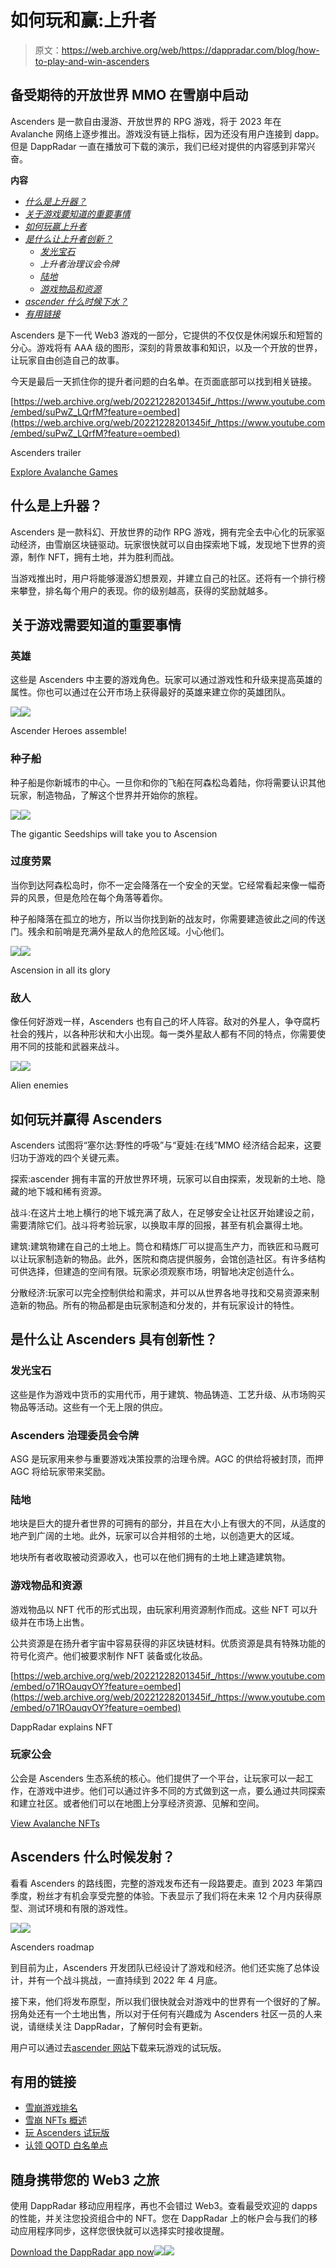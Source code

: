 # 如何玩和赢:上升者

> 原文：<https://web.archive.org/web/https://dappradar.com/blog/how-to-play-and-win-ascenders>

## 备受期待的开放世界 MMO 在雪崩中启动

Ascenders 是一款自由漫游、开放世界的 RPG 游戏，将于 2023 年在 Avalanche 网络上逐步推出。游戏没有链上指标，因为还没有用户连接到 dapp。但是 DappRadar 一直在播放可下载的演示，我们已经对提供的内容感到非常兴奋。

**内容**

*   *[什么是上升器？](https://web.archive.org/web/20221228201345/https://dappradar.com/blog/how-to-play-and-win-ascenders/#what-is)*
*   *[关于游戏要知道的重要事情](https://web.archive.org/web/20221228201345/https://dappradar.com/blog/how-to-play-and-win-ascenders/#important-to-know)*
*   *[如何玩赢上升者](https://web.archive.org/web/20221228201345/https://dappradar.com/blog/how-to-play-and-win-ascenders/#play-and-win)*
*   *[是什么让上升者创新？](https://web.archive.org/web/20221228201345/https://dappradar.com/blog/how-to-play-and-win-ascenders/#what-innovative)*
    *   *[发光宝石](https://web.archive.org/web/20221228201345/https://dappradar.com/blog/how-to-play-and-win-ascenders/#glow-gems)*
    *   *上升者治理议会令牌*
    *   *[陆地](https://web.archive.org/web/20221228201345/https://dappradar.com/blog/how-to-play-and-win-ascenders/#land)*
    *   *[游戏物品和资源](https://web.archive.org/web/20221228201345/https://dappradar.com/blog/how-to-play-and-win-ascenders/#items-and-resources)*
*   *[ascender 什么时候下水？](https://web.archive.org/web/20221228201345/https://dappradar.com/blog/how-to-play-and-win-ascenders/#wen-launch)*
*   *[有用链接](https://web.archive.org/web/20221228201345/https://dappradar.com/blog/how-to-play-and-win-ascenders/#useful-links)*

Ascenders 是下一代 Web3 游戏的一部分，它提供的不仅仅是休闲娱乐和短暂的分心。游戏将有 AAA 级的图形，深刻的背景故事和知识，以及一个开放的世界，让玩家自由创造自己的故事。

今天是最后一天抓住你的提升者问题的白名单。在页面底部可以找到相关链接。

[https://web.archive.org/web/20221228201345if_/https://www.youtube.com/embed/suPwZ_LQrfM?feature=oembed](https://web.archive.org/web/20221228201345if_/https://www.youtube.com/embed/suPwZ_LQrfM?feature=oembed)

Ascenders trailer

[Explore Avalanche Games](https://web.archive.org/web/20221228201345/https://dappradar.com/rankings/protocol/avalanche/category/games)

## 什么是上升器？

Ascenders 是一款科幻、开放世界的动作 RPG 游戏，拥有完全去中心化的玩家驱动经济，由雪崩区块链驱动。玩家很快就可以自由探索地下城，发现地下世界的资源，制作 NFT，拥有土地，并为胜利而战。

当游戏推出时，用户将能够漫游幻想景观，并建立自己的社区。还将有一个排行榜来攀登，排名每个用户的表现。你的级别越高，获得的奖励就越多。

## 关于游戏需要知道的重要事情

### 英雄

这些是 Ascenders 中主要的游戏角色。玩家可以通过游戏性和升级来提高英雄的属性。你也可以通过在公开市场上获得最好的英雄来建立你的英雄团队。

![](img/508a9032b252af9db1e5a9e35b84b642.png)![](img/fe78a4af2aae4357026b19629002db07.png)

Ascender Heroes assemble!

### 种子船

种子船是你新城市的中心。一旦你和你的飞船在阿森松岛着陆，你将需要认识其他玩家，制造物品，了解这个世界并开始你的旅程。

![](img/e296583cb4cbd9c659d4e657c8aefd78.png)![](img/86f32075d658682e56dae61075860636.png)

The gigantic Seedships will take you to Ascension

### 过度劳累

当你到达阿森松岛时，你不一定会降落在一个安全的天堂。它经常看起来像一幅奇异的风景，但是危险在每个角落等着你。

种子船降落在孤立的地方，所以当你找到新的战友时，你需要建造彼此之间的传送门。残余和前哨是充满外星敌人的危险区域。小心他们。

![](img/2538ef2d8acd5cca20f333930034dc99.png)![](img/4ffeee3a1f5ddc60e8a1c6293e0d984b.png)

Ascension in all its glory

### 敌人

像任何好游戏一样，Ascenders 也有自己的坏人阵容。敌对的外星人，争夺腐朽社会的残片，以各种形状和大小出现。每一类外星敌人都有不同的特点，你需要使用不同的技能和武器来战斗。

![](img/2c85f049cf88aba64c51ec5f75d75f52.png)![](img/baab044577193d52962014f00b930efa.png)

Alien enemies

## 如何玩并赢得 Ascenders

Ascenders 试图将“塞尔达:野性的呼吸”与“夏娃:在线”MMO 经济结合起来，这要归功于游戏的四个关键元素。

探索:ascender 拥有丰富的开放世界环境，玩家可以自由探索，发现新的土地、隐藏的地下城和稀有资源。

战斗:在这片土地上横行的地下城充满了敌人，在足够安全让社区开始建设之前，需要清除它们。战斗将考验玩家，以换取丰厚的回报，甚至有机会赢得土地。

建筑:建筑物建在自己的土地上。筒仓和精炼厂可以提高生产力，而铁匠和马厩可以让玩家制造新的物品。此外，医院和商店提供服务，会馆创造社区。有许多结构可供选择，但建造的空间有限。玩家必须观察市场，明智地决定创造什么。

分散经济:玩家可以完全控制供给和需求，并可以从世界各地寻找和交易资源来制造新的物品。所有的物品都是由玩家制造和分发的，并有玩家设计的特性。

## 是什么让 Ascenders 具有创新性？

### 发光宝石

这些是作为游戏中货币的实用代币，用于建筑、物品铸造、工艺升级、从市场购买物品等活动。这些有一个无上限的供应。

### Ascenders 治理委员会令牌

ASG 是玩家用来参与重要游戏决策投票的治理令牌。AGC 的供给将被封顶，而押 AGC 将给玩家带来奖励。

### 陆地

地块是巨大的提升者世界的可拥有的部分，并且在大小上有很大的不同，从适度的地产到广阔的土地。此外，玩家可以合并相邻的土地，以创造更大的区域。

地块所有者收取被动资源收入，也可以在他们拥有的土地上建造建筑物。

### 游戏物品和资源

游戏物品以 NFT 代币的形式出现，由玩家利用资源制作而成。这些 NFT 可以升级并在市场上出售。

公共资源是在扬升者宇宙中容易获得的非区块链材料。优质资源是具有特殊功能的符号化资产。他们被要求制作 NFT 装备或化妆品。

[https://web.archive.org/web/20221228201345if_/https://www.youtube.com/embed/o71ROauqvOY?feature=oembed](https://web.archive.org/web/20221228201345if_/https://www.youtube.com/embed/o71ROauqvOY?feature=oembed)

DappRadar explains NFT

### 玩家公会

公会是 Ascenders 生态系统的核心。他们提供了一个平台，让玩家可以一起工作，在游戏中进步。他们可以通过许多不同的方式做到这一点，要么通过共同探索和建立社区。或者他们可以在地图上分享经济资源、见解和空间。

[View Avalanche NFTs](https://web.archive.org/web/20221228201345/https://dappradar.com/nft/protocol/avalanche)

## Ascenders 什么时候发射？

看看 Ascenders 的路线图，完整的游戏发布还有一段路要走。直到 2023 年第四季度，粉丝才有机会享受完整的体验。下表显示了我们将在未来 12 个月内获得原型、测试环境和有限的游戏性。

![](img/aeb56401f1480baa9f8bf14df39a1cad.png)![](img/c9aefd79aa0877fd0cc8031d6fb1852a.png)

Ascenders roadmap

到目前为止，Ascenders 开发团队已经设计了游戏和经济。他们还实施了总体设计，并有一个战斗挑战，一直持续到 2022 年 4 月底。

接下来，他们将发布原型，所以我们很快就会对游戏中的世界有一个很好的了解。拐角处还有一个土地出售，所以对于任何有兴趣成为 Ascenders 社区一员的人来说，请继续关注 DappRadar，了解何时会有更新。

用户可以通过去[ascender 网站](https://web.archive.org/web/20221228201345/https://www.ascenders.gg/game.html)下载来玩游戏的试玩版。

## 有用的链接

*   [雪崩游戏排名](https://web.archive.org/web/20221228201345/https://dappradar.com/rankings/protocol/avalanche/category/games)
*   [雪崩 NFTs 概述](https://web.archive.org/web/20221228201345/https://dappradar.com/nft/protocol/avalanche)
*   [玩 Ascenders 试玩版](https://web.archive.org/web/20221228201345/https://www.ascenders.gg/game.html)
*   [认领 QOTD 白名单点](https://web.archive.org/web/20221228201345/https://gleam.io/RGlWq/question-of-the-day-1111)

## 随身携带您的 Web3 之旅

使用 DappRadar 移动应用程序，再也不会错过 Web3。查看最受欢迎的 dapps 的性能，并关注您投资组合中的 NFT。您在 DappRadar 上的帐户会与我们的移动应用程序同步，这样您很快就可以选择实时接收提醒。

[Download the DappRadar app now](https://web.archive.org/web/20221228201345/https://dappradar.app.link/blog)[](https://web.archive.org/web/20221228201345/https://play.google.com/store/apps/details?id=com.portfolio.dappradar)[![](img/a3634373d68930c5d4e8a7fce618f91f.png)<picture>![](img/e699655365813eb212cdd320ad5e2588.png)</picture>](https://web.archive.org/web/20221228201345/https://play.google.com/store/apps/details?id=com.portfolio.dappradar)